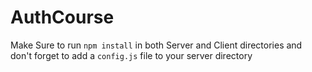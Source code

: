 # AuthCourse

<p>Make Sure to run <code>npm install</code> in both Server and Client directories and don't forget to add a <code>config.js</code> file to your server directory </p> 
